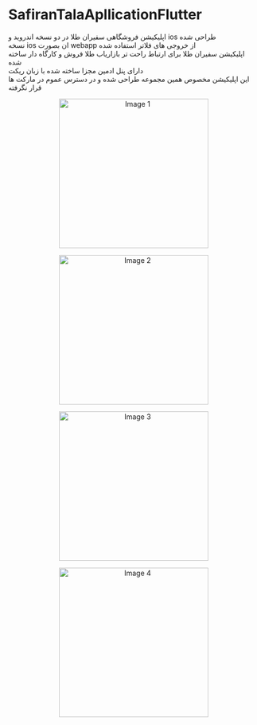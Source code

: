 # SafiranTalaApllicationFlutter
اپلیکیشن فروشگاهی سفیران طلا در دو نسخه اندروید و ios طراحی شده
<br/>
نسخه ios ان بصورت webapp از خروجی های فلاتر استفاده شده
<br/>
اپلیکیشن سفیران طلا برای ارتباط راحت تر بازاریاب طلا فروش و کارگاه دار ساخته شده
<br/>
دارای پنل ادمین مجزا ساخته شده با زبان ریکت
<br/>
این اپلیکیشن مخصوص همین مجموعه طراحی شده و در دسترس عموم در مارکت ها قرار نگرفته

<p align="center">
  <img src="https://www.karlancer.com/api/file/x/x764/1698246407-MpjA.JPG" width="300" alt="Image 1">
</p>

<p align="center">
  <img src="https://www.karlancer.com/api/file/x/x764/1698246410-vtb0.JPG" width="300" alt="Image 2">
</p>

<p align="center">
  <img src="https://www.karlancer.com/api/file/x/x764/1698246410-G85M.JPG" width="300" alt="Image 3">
</p>

<p align="center">
  <img src="https://www.karlancer.com/api/file/x/x764/1698246406-HvYL.JPG" width="300" alt="Image 4">
</p>
